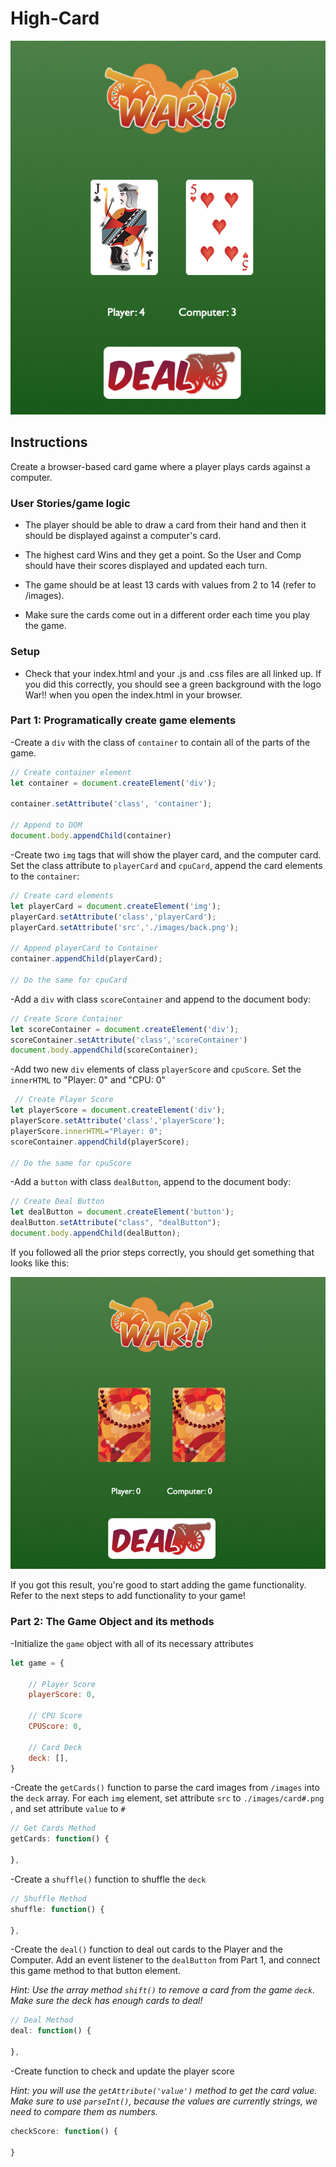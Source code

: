# High-Card

![Final Result](final-result.png)

## Instructions
Create a browser-based card game where a player plays cards against a computer.  

### User Stories/game logic

- The player should be able to draw a card from their hand and then it should be displayed against a computer's card.

- The highest card Wins and they get a point. So the User and Comp should have their scores displayed and updated each turn.

- The game should be at least 13 cards with values from 2 to 14 (refer to /images).

- Make sure the cards come out in a different order each time you play the game.


### Setup 

- Check that your index.html and your .js and .css files are all linked up. If you did this correctly, you should see a green background with the logo War!! when you open the index.html in your browser.


### Part 1: Programatically create game elements
 -Create a `div` with the class of `container` to contain all of the parts of the game.

 ```javascript
// Create container element
let container = document.createElement('div');

container.setAttribute('class', 'container');

// Append to DOM
document.body.appendChild(container)
 ```

 -Create two `img` tags that will show the player card, and the computer card. Set the class attribute to `playerCard` and `cpuCard`, append the card elements to the `container`:

```javascript
// Create card elements
let playerCard = document.createElement('img');
playerCard.setAttribute('class','playerCard');
playerCard.setAttribute('src','./images/back.png');

// Append playerCard to Container
container.appendChild(playerCard);

// Do the same for cpuCard
```

 -Add a `div` with class `scoreContainer` and append to the document body:

 ```javascript
// Create Score Container
let scoreContainer = document.createElement('div');
scoreContainer.setAttribute('class','scoreContainer')
document.body.appendChild(scoreContainer);
 ```

 -Add two new `div` elements of class `playerScore` and `cpuScore`. Set the `innerHTML` to "Player: 0" and "CPU: 0"

```javascript
 // Create Player Score
let playerScore = document.createElement('div');
playerScore.setAttribute('class','playerScore');
playerScore.innerHTML="Player: 0";
scoreContainer.appendChild(playerScore);

// Do the same for cpuScore
```

 -Add a `button` with class `dealButton`, append to the document body:

 ```javascript
// Create Deal Button
let dealButton = document.createElement('button');
dealButton.setAttribute("class", "dealButton");
document.body.appendChild(dealButton);
 ```

 If you followed all the prior steps correctly, you should get something that looks like this:
 
 ![Initial Result](initial-result.png)

 If you got this result, you're good to start adding the game functionality. Refer to the next steps to add functionality to your game!

### Part 2: The Game Object and its methods

-Initialize the `game` object with all of its necessary attributes

```javascript
let game = {

    // Player Score
    playerScore: 0,
    
    // CPU Score
    CPUScore: 0,
    
    // Card Deck
    deck: [],
}
```
-Create the `getCards()` function to parse the card images from `/images` into the `deck` array. For each `img` element, set attribute `src` to `./images/card#.png` , and set attribute `value` to `#`

```javascript
// Get Cards Method
getCards: function() {

},
```


-Create a `shuffle()` function to shuffle the `deck`

```javascript
// Shuffle Method
shuffle: function() {

},
```

-Create the `deal()` function to deal out cards to the Player and the Computer. Add an event listener to the `dealButton` from Part 1, and connect this game method to that button element.

<em>Hint: Use the array method `shift()` to remove a card from the game `deck`. Make sure the deck has enough cards to deal!</em>

```javascript
// Deal Method
deal: function() {

},
```

-Create function to check and update the player score

<em>Hint: you will use the `getAttribute('value')` method to get the card value. Make sure to use `parseInt()`, because the values are currently strings, we need to compare them as numbers.</em>
```javascript
checkScore: function() {

}
```
